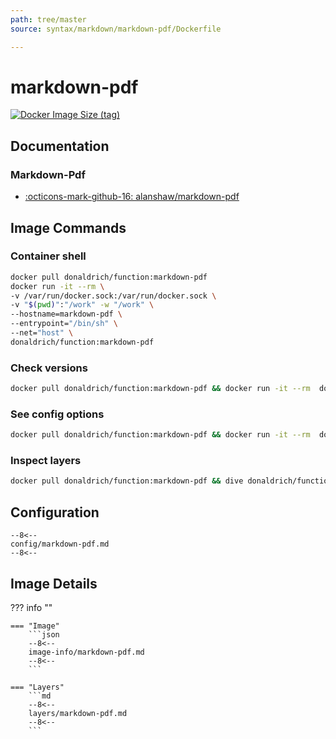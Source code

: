 ```yaml
---
path: tree/master
source: syntax/markdown/markdown-pdf/Dockerfile

---
```


# markdown-pdf

[![Docker Image Size (tag)](https://img.shields.io/docker/image-size/donaldrich/function/markdown-pdf?color=blue&label=donaldrich/function:markdown-pdf&logo=docker&style=flat-square)](https://hub.docker.com/r/donaldrich/function/markdown-pdf)

## Documentation

### Markdown-Pdf

* [:octicons-mark-github-16: alanshaw/markdown-pdf](https://github.com/alanshaw/markdown-pdf)

## Image Commands

### Container shell

```sh
docker pull donaldrich/function:markdown-pdf
docker run -it --rm \
-v /var/run/docker.sock:/var/run/docker.sock \
-v "$(pwd)":"/work" -w "/work" \
--hostname=markdown-pdf \
--entrypoint="/bin/sh" \
--net="host" \
donaldrich/function:markdown-pdf
```

### Check versions

```sh
docker pull donaldrich/function:markdown-pdf && docker run -it --rm  donaldrich/function:markdown-pdf validate
```

### See config options

```sh
docker pull donaldrich/function:markdown-pdf && docker run -it --rm  donaldrich/function:markdown-pdf help
```

### Inspect layers

```sh
docker pull donaldrich/function:markdown-pdf && dive donaldrich/function:markdown-pdf
```

## Configuration

```
--8<--
config/markdown-pdf.md
--8<--
```

## Image Details

??? info ""

    === "Image"
        ```json
        --8<--
        image-info/markdown-pdf.md
        --8<--
        ```

    === "Layers"
        ```md
        --8<--
        layers/markdown-pdf.md
        --8<--
        ```

